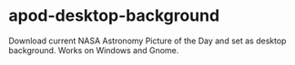 # apod-desktop-background
Download current NASA Astronomy Picture of the Day and set as desktop background. Works on Windows and Gnome.
